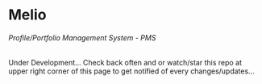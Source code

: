 # Melio
###### Profile/Portfolio Management System - PMS


Under Development... Check back often and or watch/star this repo at upper right corner of this page to get notified of every changes/updates...
